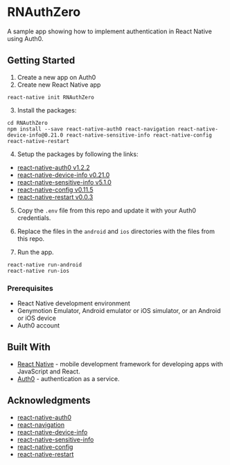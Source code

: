 # RNAuthZero

A sample app showing how to implement authentication in React Native using Auth0.

## Getting Started

1.  Create a new app on Auth0
2.  Create new React Native app

```
react-native init RNAuthZero
```

3.  Install the packages:

```
cd RNAuthZero
npm install --save react-native-auth0 react-navigation react-native-device-info@0.21.0 react-native-sensitive-info react-native-config react-native-restart
```

4.  Setup the packages by following the links:

-   [react-native-auth0 v1.2.2](https://github.com/auth0/react-native-auth0/tree/v1.2.2#installation)
-   [react-native-device-info v0.21.0](https://github.com/rebeccahughes/react-native-device-info/tree/v0.21.0#installation)
-   [react-native-sensitive-info v5.1.0](https://github.com/mCodex/react-native-sensitive-info/tree/5.1.0#install)
-   [react-native-config v0.11.5](https://github.com/luggit/react-native-config/tree/v0.11.5#setup)
-   [react-native-restart v0.0.3](https://github.com/avishayil/react-native-restart/tree/v0.0.3#installing-the-library)

5.  Copy the `.env` file from this repo and update it with your Auth0 credentials.

6.  Replace the files in the `android` and `ios` directories with the files from this repo.

7.  Run the app.

```
react-native run-android
react-native run-ios
```

### Prerequisites

-   React Native development environment
-   Genymotion Emulator, Android emulator or iOS simulator, or an Android or iOS device
-   Auth0 account

## Built With

-   [React Native](https://facebook.github.io/react-native/) - mobile development framework for developing apps with JavaScript and React.
-   [Auth0](https://auth0.com/) - authentication as a service.

## Acknowledgments

-   [react-native-auth0](https://github.com/auth0/react-native-auth0)
-   [react-navigation ](https://github.com/react-navigation/react-navigation)
-   [react-native-device-info](https://github.com/rebeccahughes/react-native-device-info)
-   [react-native-sensitive-info](https://github.com/mCodex/react-native-sensitive-info)
-   [react-native-config](https://github.com/luggit/react-native-config)
-   [react-native-restart](https://github.com/avishayil/react-native-restart)
